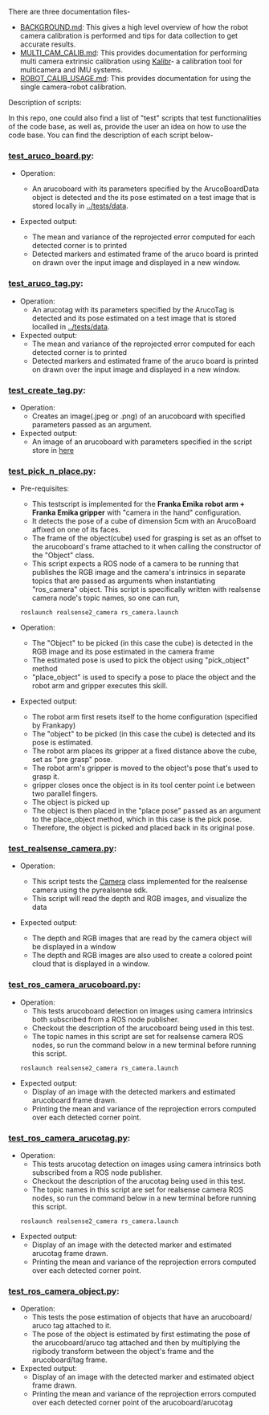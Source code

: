 There are three documentation files- 

- [BACKGROUND.md](BACKGROUND.md): This gives a high level overview of how the robot camera calibration is performed and tips for data collection to get accurate results. 
- [MULTI_CAM_CALIB.md](MULTI_CAM_CALIB.md): This provides documentation for performing multi camera extrinsic calibration using [Kalibr](https://github.com/ethz-asl/kalibr)- a calibration tool for multicamera and IMU systems. 
- [ROBOT_CALIB_USAGE.md](ROBOT_CALIB_USAGE.md): This provides documentation for using the single camera-robot calibration. 

Description of scripts: 

In this repo, one could also find a list of "test" scripts that test functionalities of the code base, as well as, provide the user an idea on how to use the code base. You can find the description of each script below- 

### [test_aruco_board.py](../test_aruco_board.py):
- Operation: 
    * An arucoboard with its parameters specified by the ArucoBoardData object is detected and the its pose estimated on a test image that is stored locally in [../tests/data](../tests/data). 

- Expected output: 
    * The mean and variance of the reprojected error computed for each detected corner is to printed 
    * Detected markers and estimated frame of the aruco board is printed on drawn over the input image and displayed in a new window. 

### [test_aruco_tag.py](../test_aruco_tag.py):
- Operation:
    * An arucotag with its parameters specified by the ArucoTag is detected and its pose estimated on a test image that is stored localled in [../tests/data](../tests/data). 
- Expected output: 
    * The mean and variance of the reprojected error computed for each detected corner is to printed 
    * Detected markers and estimated frame of the aruco board is printed on drawn over the input image and displayed in a new window. 

### [test_create_tag.py](../test_create_tag.py):
- Operation:
    * Creates an image(.jpeg or .png) of an arucoboard with specified parameters passed as an argument. 
- Expected output: 
    * An image of an arucoboard with parameters specified in the script store in [here](../tests/data/aruco_board_2x2.png)

### [test_pick_n_place.py](../test_pick_n_place.py):
- Pre-requisites: 
    * This testscript is implemented for the **Franka Emika robot arm + Franka Emika gripper** with "camera in the hand" configuration. 
    * It detects the pose of a cube of dimension 5cm with an ArucoBoard affixed on one of its faces.
    * The frame of the object(cube) used for grasping is set as an offset to the arucoboard's frame attached to it when calling the constructor of the "Object" class. 
    * This script expects a ROS node of a camera to be running that publishes the RGB image and the camera's intrinsics in separate topics that are passed as arguments when instantiating "ros_camera" object. This script is specifically written with realsense camera node's topic names, so one can run, 
    ```
    roslaunch realsense2_camera rs_camera.launch
    ```
- Operation:
    * The "Object" to be picked (in this case the cube) is detected in the RGB image and its pose estimated in the camera frame
    * The estimated pose is used to pick the object using "pick_object" method
    * "place_object" is used to specify a pose to place the object and the robot arm and gripper executes this skill. 

- Expected output: 
    * The robot arm first resets itself to the home configuration (specified by Frankapy) 
    * The "object" to be picked (in this case the cube) is detected and its pose is estimated. 
    * The robot arm places its gripper at a fixed distance above the cube, set as "pre grasp" pose. 
    * The robot arm's gripper is moved to the object's pose that's used to grasp it. 
    * gripper closes once the object is in its tool center point i.e between two parallel fingers. 
    * The object is picked up 
    * The object is then placed in the "place pose" passed as an argument to the place_object method, which in this case is the pick pose. 
    * Therefore, the object is picked and placed back in its original pose. 


### [test_realsense_camera.py](../test_realsense_camera.py):
- Operation: 
    * This script tests the [Camera](../robot_arm_algos/src/camera/camera.py) class implemented for the realsense camera using the pyrealsense sdk.  
    * This script will read the depth and RGB images, and visualize the data

- Expected output: 
    * The depth and RGB images that are read by the camera object will be displayed in a window 
    * The depth and RGB images are also used to create a colored point cloud that is displayed in a window. 

### [test_ros_camera_arucoboard.py](../test_ros_camera_arucoboard.py):
- Operation: 
    * This tests arucoboard detection on images using camera intrinsics both subscribed from a ROS node publisher. 
    * Checkout the description of the arucoboard being used in this test. 
    * The topic names in this script are set for realsense camera ROS nodes, so run the command below in a new terminal before running this script. 
    ```
    roslaunch realsense2_camera rs_camera.launch
    ```    
- Expected output: 
    * Display of an image with the detected markers and estimated arucoboard frame drawn. 
    * Printing the mean and variance of the reprojection errors computed over each detected corner point.

### [test_ros_camera_arucotag.py](../test_ros_camera_arucotag.py):
- Operation: 
    * This tests arucotag detection on images using camera intrinsics both subscribed from a ROS node publisher. 
    * Checkout the description of the arucotag being used in this test.     
    * The topic names in this script are set for realsense camera ROS nodes, so run the command below in a new terminal before running this script. 
    ```
    roslaunch realsense2_camera rs_camera.launch
    ```    
- Expected output: 
    * Display of an image with the detected marker and estimated arucotag frame drawn. 
    * Printing the mean and variance of the reprojection errors computed over each detected corner point.

### [test_ros_camera_object.py](../test_ros_camera_object.py):
- Operation: 
    * This tests the pose estimation of objects that have an arucoboard/ aruco tag attached to it. 
    * The pose of the object is estimated by first estimating the pose of the arucoboard/aruco tag attached and then by multiplying the rigibody transform between the object's frame and the arucoboard/tag frame. 
- Expected output: 
    * Display of an image with the detected marker and estimated object frame drawn. 
    * Printing the mean and variance of the reprojection errors computed over each detected corner point of the arucoboard/arucotag  
